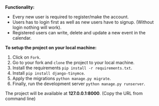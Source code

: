 **Functionality:**

* Every new user is required to register/make the account.
* Users has to login first as well as new users have to signup. (Without login nothing will work).
* Registered users can write, delete and update a new event in the calendar.

**To setup the project on your local machine:**

1. Click on `Fork`.
2. Go to your fork and `clone` the project to your local machine.
3. Install the requirements `pip install -r requirements.txt`.
4. Install `pip install django-tinymce`.
5. Apply the migrations `python manage.py migrate`.
6. Finally, run the development server `python manage.py runserver`.

The project will be available at **127.0.0.1:8000**.
(Copy the URL from command line)

